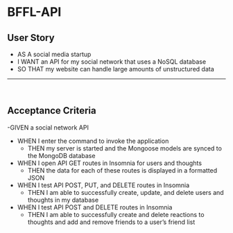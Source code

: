 # BFFL-API

## User Story
- AS A social media startup
- I WANT an API for my social network that uses a NoSQL database
- SO THAT my website can handle large amounts of unstructured data

___

<br>

## Acceptance Criteria
-GIVEN a social network API
- WHEN I enter the command to invoke the application
    - THEN my server is started and the Mongoose models are synced to the MongoDB database
- WHEN I open API GET routes in Insomnia for users and thoughts
    - THEN the data for each of these routes is displayed in a formatted JSON
- WHEN I test API POST, PUT, and DELETE routes in Insomnia
    - THEN I am able to successfully create, update, and delete users and thoughts in my database
- WHEN I test API POST and DELETE routes in Insomnia
    - THEN I am able to successfully create and delete reactions to thoughts and add and remove friends to a user’s friend list